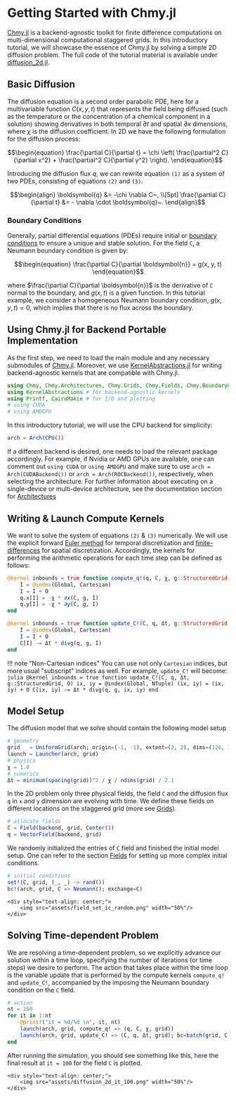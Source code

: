 # Getting Started with Chmy.jl

[Chmy.jl](https://github.com/PTsolvers/Chmy.jl) is a backend-agnostic toolkit for finite difference computations on multi-dimensional computational staggered grids. In this introductory tutorial, we will showcase the essence of Chmy.jl by solving a simple 2D diffusion problem. The full code of the tutorial material is available under [diffusion_2d.jl](https://github.com/PTsolvers/Chmy.jl/blob/main/examples/diffusion_2d.jl).

## Basic Diffusion

The diffusion equation is a second order parabolic PDE, here for a multivariable function $C(x,y,t)$ that represents the field being diffused (such as the temperature or the concentration of a chemical component in a solution) showing derivatives in both temporal $\partial t$ and spatial $\partial x$ dimensions, where $\chi$ is the diffusion coefficient. In 2D we have the following formulation for the diffusion process:

```math
\begin{equation}
\frac{\partial C}{\partial t} = \chi \left( \frac{\partial^2 C}{\partial x^2} + \frac{\partial^2 C}{\partial y^2} \right).
\end{equation}
```

Introducing the diffusion flux $q$, we can rewrite equation `(1)` as a system of two PDEs, consisting of equations `(2)` and `(3)`.

```math
\begin{align}
\boldsymbol{q}                &= -\chi \nabla C~, \\[5pt]
\frac{\partial C}{\partial t} &= - \nabla \cdot \boldsymbol{q}~.
\end{align}
```

### Boundary Conditions

Generally, partial differential equations (PDEs) require initial or [boundary conditions](./concepts/bc.md) to ensure a unique and stable solution. For the field `C`, a Neumann boundary condition is given by:

```math
\begin{equation}
\frac{\partial C}{\partial \boldsymbol{n}} = g(x, y, t)
\end{equation}
```
where $\frac{\partial C}{\partial \boldsymbol{n}}$ is the derivative of `C` normal to the boundary, and $g(x, t)$ is a given function. In this tutorial example, we consider a homogeneous Neumann boundary condition, $g(x, y, t) = 0$, which implies that there is no flux across the boundary.

## Using Chmy.jl for Backend Portable Implementation

As the first step, we need to load the main module and any necessary submodules of [Chmy.jl](https://github.com/PTsolvers/Chmy.jl). Moreover, we use [KernelAbstractions.jl](https://github.com/JuliaGPU/KernelAbstractions.jl) for writing backend-agnostic kernels that are compatible with Chmy.jl.

```julia
using Chmy, Chmy.Architectures, Chmy.Grids, Chmy.Fields, Chmy.BoundaryConditions, Chmy.GridOperators, Chmy.KernelLaunch
using KernelAbstractions # for backend-agnostic kernels
using Printf, CairoMakie # for I/O and plotting
# using CUDA
# using AMDGPU
```

In this introductory tutorial, we will use the CPU backend for simplicity:

```julia
arch = Arch(CPU())
```

If a different backend is desired, one needs to load the relevant package accordingly. For example, if Nvidia or AMD GPUs are available, one can comment out `using CUDA` or `using AMDGPU` and make sure to use `arch = Arch(CUDABackend())` or `arch = Arch(ROCBackend())`, respectively, when selecting the architecture. For further information about executing on a single-device or multi-device architecture, see the documentation section for [Architectures](./concepts/architectures.md)

## Writing & Launch Compute Kernels

We want to solve the system of equations `(2)` & `(3)` numerically. We will use the explicit forward [Euler method](https://en.wikipedia.org/wiki/Euler_method) for temporal discretization and [finite-differences](https://en.wikipedia.org/wiki/Finite_difference) for spatial discretization. Accordingly, the kernels for performing the arithmetic operations for each time step can be defined as follows:

```julia
@kernel inbounds = true function compute_q!(q, C, χ, g::StructuredGrid, O)
    I = @index(Global, Cartesian)
    I = I + O
    q.x[I] = -χ * ∂x(C, g, I)
    q.y[I] = -χ * ∂y(C, g, I)
end
```

```julia
@kernel inbounds = true function update_C!(C, q, Δt, g::StructuredGrid, O)
    I = @index(Global, Cartesian)
    I = I + O
    C[I] -= Δt * divg(q, g, I)
end
```

!!! note "Non-Cartesian indices"
    You can use not only `Cartesian` indices, but more usual "subscript" indices as well. For example, `update_C!` will become:
    ```julia
    @kernel inbounds = true function update_C!(C, q, Δt, g::StructuredGrid, O)
        ix, iy = @index(Global, NTuple)
        (ix, iy) = (ix, iy) + O
        C[ix, iy] -= Δt * divg(q, g, ix, iy)
    end
    ```

## Model Setup

The diffusion model that we solve should contain the following model setup

```julia
# geometry
grid   = UniformGrid(arch; origin=(-1, -1), extent=(2, 2), dims=(126, 126))
launch = Launcher(arch, grid)
# physics
χ = 1.0
# numerics
Δt = minimum(spacing(grid))^2 / χ / ndims(grid) / 2.1
```

In the 2D problem only three physical fields, the field `C` and the diffusion flux `q` in `x` and `y` dimension are evolving with time. We define these fields on different locations on the staggered grid (more see [Grids](./concepts/grids.md)).

```julia
# allocate fields
C = Field(backend, grid, Center())
q = VectorField(backend, grid)
```

We randomly initialized the entries of `C` field and finished the initial model setup. One can refer to the section [Fields](./concepts/fields.md) for setting up more complex initial conditions.

```julia
# initial conditions
set!(C, grid, (_, _) -> rand())
bc!(arch, grid, C => Neumann(); exchange=C)
```

```@raw html
<div style="text-align: center;">
    <img src="assets/field_set_ic_random.png" width="50%"/>
</div>
```

## Solving Time-dependent Problem

We are resolving a time-dependent problem, so we explicitly advance our solution within a time loop, specifying the number of iterations (or time steps) we desire to perform. The action that takes place within the time loop is the variable update that is performed by the compute kernels `compute_q!` and `update_C!`, accompanied by the imposing the Neumann boundary condition on the `C` field.

```julia
# action
nt = 100
for it in 1:nt
    @printf("it = %d/%d \n", it, nt)
    launch(arch, grid, compute_q! => (q, C, χ, grid))
    launch(arch, grid, update_C! => (C, q, Δt, grid); bc=batch(grid, C => Neumann(); exchange=C))
end
```

After running the simulation, you should see something like this, here the final result at `it = 100` for the field `C` is plotted.

```@raw html
<div style="text-align: center;">
    <img src="assets/diffusion_2d_it_100.png" width="50%"/>
</div>
```
